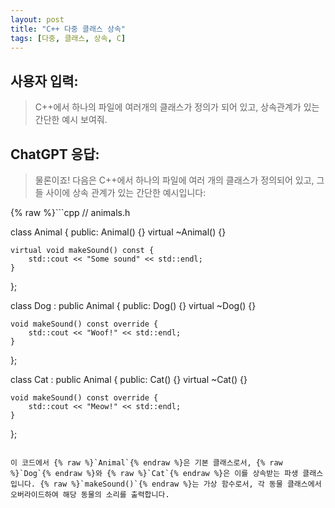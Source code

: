 ```yaml
---
layout: post
title: "C++ 다중 클래스 상속"
tags: [다중, 클래스, 상속, C]
---
```


## 사용자 입력:
> C++에서 하나의 파일에 여러개의 클래스가 정의가 되어 있고, 상속관계가 있는 간단한 예시 보여줘.

## ChatGPT 응답:
> 물론이죠! 다음은 C++에서 하나의 파일에 여러 개의 클래스가 정의되어 있고, 그들 사이에 상속 관계가 있는 간단한 예시입니다:

{% raw %}```cpp
// animals.h

class Animal {
public:
    Animal() {}
    virtual ~Animal() {}

    virtual void makeSound() const {
        std::cout << "Some sound" << std::endl;
    }
};

class Dog : public Animal {
public:
    Dog() {}
    virtual ~Dog() {}

    void makeSound() const override {
        std::cout << "Woof!" << std::endl;
    }
};

class Cat : public Animal {
public:
    Cat() {}
    virtual ~Cat() {}

    void makeSound() const override {
        std::cout << "Meow!" << std::endl;
    }
};
```{% endraw %}

이 코드에서 {% raw %}`Animal`{% endraw %}은 기본 클래스로서, {% raw %}`Dog`{% endraw %}와 {% raw %}`Cat`{% endraw %}은 이를 상속받는 파생 클래스입니다. {% raw %}`makeSound()`{% endraw %}는 가상 함수로서, 각 동물 클래스에서 오버라이드하여 해당 동물의 소리를 출력합니다.

